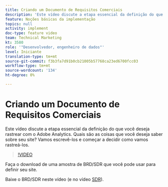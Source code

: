 ```yaml
---
title: Criando um Documento de Requisitos Comerciais
description: 'Este vídeo discute a etapa essencial da definição do que você deseja rastrear com o Adobe Analytics. Quais são as coisas que você deseja saber sobre seu site? Vamos escrevê-los e começar a decidir como vamos rastreá-los. '
feature: Noções básicas da implementação
topics: null
activity: implement
doc-type: feature video
team: Technical Marketing
kt: 3580
role: '"Desenvolvedor, engenheiro de dados"'
level: Iniciante
translation-type: tm+mt
source-git-commit: f3b3fa7d91b0cb21005b57768ca23ed6700fcc03
workflow-type: tm+mt
source-wordcount: '134'
ht-degree: 0%

---
```



# Criando um Documento de Requisitos Comerciais

Este vídeo discute a etapa essencial da definição do que você deseja rastrear com o Adobe Analytics. Quais são as coisas que você deseja saber sobre seu site? Vamos escrevê-los e começar a decidir como vamos rastreá-los.

>[!VIDEO](https://video.tv.adobe.com/v/28758/?quality=12)

[](https://analytics.enablementadobe.com/files/brd-sdr-sample-template.xlsx) Faça o download de uma amostra de BRD/SDR que você pode usar para definir seu site.

[](https://analytics.enablementadobe.com/files/geometrixx-clothiers-brd-sdr.xlsx) Baixe o BRD/SDR neste vídeo (e no vídeo  [SDR](creating-and-maintaining-an-sdr.md)).
